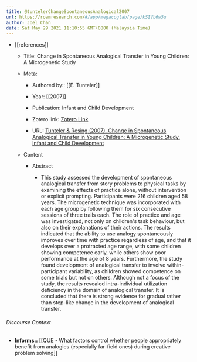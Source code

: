 ```yaml
---
title: @tuntelerChangeSpontaneousAnalogical2007
url: https://roamresearch.com/#/app/megacoglab/page/kSIVb6w5u
author: Joel Chan
date: Sat May 29 2021 11:10:55 GMT+0800 (Malaysia Time)
---
```


- [[references]]

    - Title: Change in Spontaneous Analogical Transfer in Young Children: A Microgenetic Study

    - Meta:

        - Authored by:: [[E. Tunteler]]

        - Year: [[2007]]

        - Publication: Infant and Child Development

        - Zotero link: [Zotero Link](zotero://select/items/1_DWF7NRJC)

        - URL: [Tunteler & Resing (2007). Change in Spontaneous Analogical Transfer in Young Children: A Microgenetic Study. Infant and Child Development](undefined)

    - Content

        - Abstract

            - This study assessed the development of spontaneous analogical transfer from story problems to physical tasks by examining the effects of practice alone, without intervention or explicit prompting. Participants were 216 children aged 58 years. The microgenetic technique was incorporated with each age group by following them for six consecutive sessions of three trails each. The role of practice and age was investigated, not only on children's task behaviour, but also on their explanations of their actions. The results indicated that the ability to use analogy spontaneously improves over time with practice regardless of age, and that it develops over a protracted age range, with some children showing competence early, while others show poor performance at the age of 8 years. Furthermore, the study found development of analogical transfer to involve within-participant variability, as children showed competence on some trials but not on others. Although not a focus of the study, the results revealed intra-individual utilization deficiency in the domain of analogical transfer. It is concluded that there is strong evidence for gradual rather than step-like change in the development of analogical transfer.

###### Discourse Context

- **Informs::** [[QUE - What factors control whether people appropriately benefit from analogies (especially far-field ones) during creative problem solving]]
